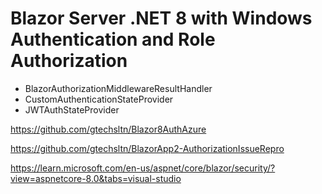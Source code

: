 # Blazor Server .NET 8 with Windows Authentication and Role Authorization
+ BlazorAuthorizationMiddlewareResultHandler
+ CustomAuthenticationStateProvider
+ JWTAuthStateProvider

https://github.com/gtechsltn/Blazor8AuthAzure

https://github.com/gtechsltn/BlazorApp2-AuthorizationIssueRepro

https://learn.microsoft.com/en-us/aspnet/core/blazor/security/?view=aspnetcore-8.0&tabs=visual-studio
